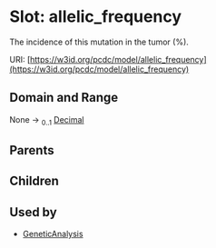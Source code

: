 
# Slot: allelic_frequency


The incidence of this mutation in the tumor (%).

URI: [https://w3id.org/pcdc/model/allelic_frequency](https://w3id.org/pcdc/model/allelic_frequency)


## Domain and Range

None &#8594;  <sub>0..1</sub> [Decimal](types/Decimal.md)

## Parents


## Children


## Used by

 * [GeneticAnalysis](GeneticAnalysis.md)
